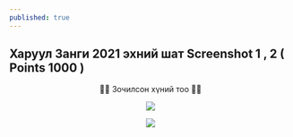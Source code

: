 ```yaml
---
published: true
---
```

## Харуул Занги 2021 эхний шат Screenshot 1 , 2 ( Points 1000 )

<p align="center">
🐱‍💻 Зочилсон хүний тоо 🐱‍💻 
</p>
<p align="center">
  <img src="https://profile-counter.glitch.me/{2021-11-21-Haruul-Zangi-2021-First-Round-Screenshot-1-2}/count.svg">
</p>


<p align="center">
  <img src="https://raw.githubusercontent.com/fg0d/fg0d.github.io/master/photos/screenshot/docker-1.PNG">
</p>
